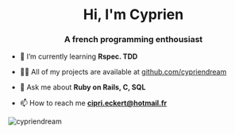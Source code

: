 <h1 align="center">Hi, I'm Cyprien</h1>
<h3 align="center">A french programming enthousiast</h3>

- 🌱 I’m currently learning **Rspec. TDD**

- 👨‍💻 All of my projects are available at [github.com/cypriendream](github.com/cypriendream)

- 💬 Ask me about **Ruby on Rails, C, SQL**

- 📫 How to reach me **cipri.eckert@hotmail.fr**


<p align="left">
</p>

<p><img align="left" src="https://github-readme-stats.vercel.app/api/top-langs?username=cypriendream&show_icons=true&locale=en&layout=compact" alt="cypriendream" /></p>

